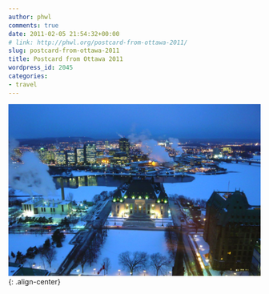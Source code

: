 ```yaml
---
author: phwl
comments: true
date: 2011-02-05 21:54:32+00:00
# link: http://phwl.org/postcard-from-ottawa-2011/
slug: postcard-from-ottawa-2011
title: Postcard from Ottawa 2011
wordpress_id: 2045
categories:
- travel
---
```


![](/assets/images/2014/12/P1080551.jpg){: .align-center}
